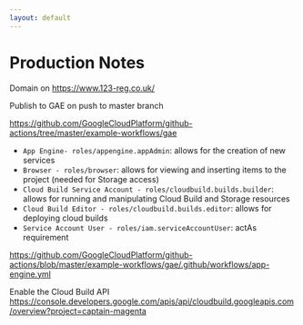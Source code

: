 ```yaml
---
layout: default
---
```

# Production Notes

Domain on <https://www.123-reg.co.uk/>

Publish to GAE on push to master branch

<https://github.com/GoogleCloudPlatform/github-actions/tree/master/example-workflows/gae>



* `App Engine- roles/appengine.appAdmin`: allows for the creation of new services
* `Browser - roles/browser`: allows for viewing and inserting items to the project (needed for Storage access)
* `Cloud Build Service Account - roles/cloudbuild.builds.builder`: allows for
  running and manipulating Cloud Build and Storage resources
* `Cloud Build Editor - roles/cloudbuild.builds.editor`: allows for deploying cloud builds
* `Service Account User - roles/iam.serviceAccountUser`: actAs requirement

<https://github.com/GoogleCloudPlatform/github-actions/blob/master/example-workflows/gae/.github/workflows/app-engine.yml>

Enable the Cloud Build API <https://console.developers.google.com/apis/api/cloudbuild.googleapis.com/overview?project=captain-magenta>
